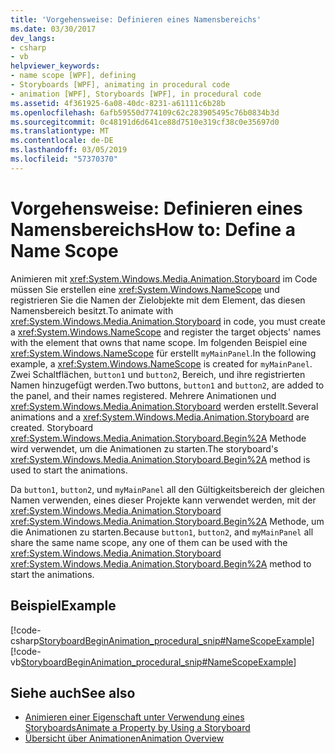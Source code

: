 ```yaml
---
title: 'Vorgehensweise: Definieren eines Namensbereichs'
ms.date: 03/30/2017
dev_langs:
- csharp
- vb
helpviewer_keywords:
- name scope [WPF], defining
- Storyboards [WPF], animating in procedural code
- animation [WPF], Storyboards [WPF], in procedural code
ms.assetid: 4f361925-6a08-40dc-8231-a61111c6b28b
ms.openlocfilehash: 6afb59550d774109c62c283905495c76b0834b3d
ms.sourcegitcommit: 0c48191d6d641ce88d7510e319cf38c0e35697d0
ms.translationtype: MT
ms.contentlocale: de-DE
ms.lasthandoff: 03/05/2019
ms.locfileid: "57370370"
---
```

# <a name="how-to-define-a-name-scope"></a><span data-ttu-id="b4538-102">Vorgehensweise: Definieren eines Namensbereichs</span><span class="sxs-lookup"><span data-stu-id="b4538-102">How to: Define a Name Scope</span></span>
<span data-ttu-id="b4538-103">Animieren mit <xref:System.Windows.Media.Animation.Storyboard> im Code müssen Sie erstellen eine <xref:System.Windows.NameScope> und registrieren Sie die Namen der Zielobjekte mit dem Element, das diesen Namensbereich besitzt.</span><span class="sxs-lookup"><span data-stu-id="b4538-103">To animate with <xref:System.Windows.Media.Animation.Storyboard> in code, you must create a <xref:System.Windows.NameScope> and register the target objects' names with the element that owns that name scope.</span></span> <span data-ttu-id="b4538-104">Im folgenden Beispiel eine <xref:System.Windows.NameScope> für erstellt `myMainPanel`.</span><span class="sxs-lookup"><span data-stu-id="b4538-104">In the following example, a <xref:System.Windows.NameScope> is created for `myMainPanel`.</span></span> <span data-ttu-id="b4538-105">Zwei Schaltflächen, `button1` und `button2`, Bereich, und ihre registrierten Namen hinzugefügt werden.</span><span class="sxs-lookup"><span data-stu-id="b4538-105">Two buttons, `button1` and `button2`, are added to the panel, and their names registered.</span></span> <span data-ttu-id="b4538-106">Mehrere Animationen und <xref:System.Windows.Media.Animation.Storyboard> werden erstellt.</span><span class="sxs-lookup"><span data-stu-id="b4538-106">Several animations and a <xref:System.Windows.Media.Animation.Storyboard> are created.</span></span> <span data-ttu-id="b4538-107">Storyboard <xref:System.Windows.Media.Animation.Storyboard.Begin%2A> Methode wird verwendet, um die Animationen zu starten.</span><span class="sxs-lookup"><span data-stu-id="b4538-107">The storyboard's <xref:System.Windows.Media.Animation.Storyboard.Begin%2A> method is used to start the animations.</span></span>  
  
 <span data-ttu-id="b4538-108">Da `button1`, `button2`, und `myMainPanel` all den Gültigkeitsbereich der gleichen Namen verwenden, eines dieser Projekte kann verwendet werden, mit der <xref:System.Windows.Media.Animation.Storyboard> <xref:System.Windows.Media.Animation.Storyboard.Begin%2A> Methode, um die Animationen zu starten.</span><span class="sxs-lookup"><span data-stu-id="b4538-108">Because `button1`, `button2`, and `myMainPanel` all share the same name scope, any one of them can be used with the <xref:System.Windows.Media.Animation.Storyboard> <xref:System.Windows.Media.Animation.Storyboard.Begin%2A> method to start the animations.</span></span>  
  
## <a name="example"></a><span data-ttu-id="b4538-109">Beispiel</span><span class="sxs-lookup"><span data-stu-id="b4538-109">Example</span></span>  
 [!code-csharp[StoryboardBeginAnimation_procedural_snip#NameScopeExample](~/samples/snippets/csharp/VS_Snippets_Wpf/StoryboardBeginAnimation_procedural_snip/CSharp/ScopeExample.cs#namescopeexample)]
 [!code-vb[StoryboardBeginAnimation_procedural_snip#NameScopeExample](~/samples/snippets/visualbasic/VS_Snippets_Wpf/StoryboardBeginAnimation_procedural_snip/visualbasic/scopeexample.vb#namescopeexample)]  
  
## <a name="see-also"></a><span data-ttu-id="b4538-110">Siehe auch</span><span class="sxs-lookup"><span data-stu-id="b4538-110">See also</span></span>
- [<span data-ttu-id="b4538-111">Animieren einer Eigenschaft unter Verwendung eines Storyboards</span><span class="sxs-lookup"><span data-stu-id="b4538-111">Animate a Property by Using a Storyboard</span></span>](how-to-animate-a-property-by-using-a-storyboard.md)
- [<span data-ttu-id="b4538-112">Übersicht über Animationen</span><span class="sxs-lookup"><span data-stu-id="b4538-112">Animation Overview</span></span>](animation-overview.md)
